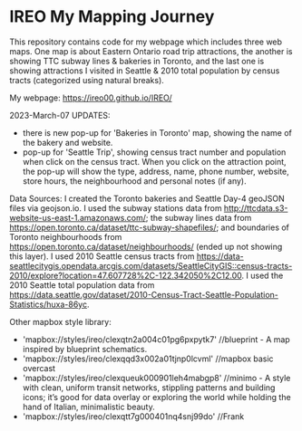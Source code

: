# IREO My Mapping Journey
 
This repository contains code for my webpage which includes three web maps. 
One map is about Eastern Ontario road trip attractions, the another is showing TTC subway lines & bakeries in Toronto, and the last one is showing attractions I visited in Seattle & 2010 total population by census tracts (categorized using natural breaks).

My webpage: https://ireo00.github.io/IREO/

2023-March-07 UPDATES:
- there is new pop-up for 'Bakeries in Toronto' map, showing the name of the bakery and website.
- pop-up for 'Seattle Trip', showing census tract number and population when click on the census tract. When you click on the attraction point, the pop-up will show the type, address, name, phone number, website, store hours, the neighbourhood and personal notes (if any).


Data Sources:
I created the Toronto bakeries and Seattle Day-4 geoJSON files via geojson.io.
I used the subway stations data from http://ttcdata.s3-website-us-east-1.amazonaws.com/; 
the subway lines data from https://open.toronto.ca/dataset/ttc-subway-shapefiles/; 
and boundaries of Toronto neighbourhoods from https://open.toronto.ca/dataset/neighbourhoods/ (ended up not showing this layer).
I used 2010 Seattle census tracts from https://data-seattlecitygis.opendata.arcgis.com/datasets/SeattleCityGIS::census-tracts-2010/explore?location=47.607728%2C-122.342050%2C12.00.
I used the 2010 Seattle total population data from https://data.seattle.gov/dataset/2010-Census-Tract-Seattle-Population-Statistics/huxa-86yc.



Other mapbox style library:
- 'mapbox://styles/ireo/clexqtn2a004c01pg6pxpytk7' //blueprint - A map inspired by blueprint schematics.
- 'mapbox://styles/ireo/clexqqd3x002a01tjnp0lcvml' //mapbox basic overcast
- 'mapbox://styles/ireo/clexqueuk000901leh4mabgp8' //minimo - A style with clean, uniform transit networks, stippling patterns and building icons; it’s good for data overlay or exploring the world while holding the hand of Italian, minimalistic beauty.
- 'mapbox://styles/ireo/clexqtt7g000401nq4snj99do' //Frank